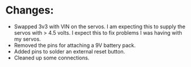 # Changes:

* Swapped 3v3 with VIN on the servos.  I am expecting this to supply the servos with > 4.5 volts.  I expect this to fix problems I was having with my servos.
* Removed the pins for attaching a 9V battery pack.
* Added pins to solder an external reset button.
* Cleaned up some connections.

